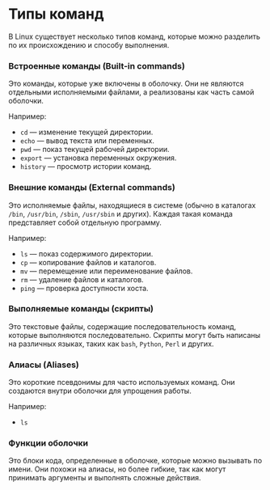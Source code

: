 # Типы команд

В Linux существует несколько типов команд, которые можно разделить по их происхождению и способу выполнения.

### Встроенные команды (Built-in commands)

Это команды, которые уже включены в оболочку. Они не являются отдельными исполняемыми файлами, а реализованы как часть самой оболочки.

Например:

* `cd` — изменение текущей директории.
* `echo` — вывод текста или переменных.
* `pwd` — показ текущей рабочей директории.
* `export` — установка переменных окружения.
* `history` — просмотр истории команд.

### Внешние команды (External commands)

Это исполняемые файлы, находящиеся в системе (обычно в каталогах `/bin`, `/usr/bin`, `/sbin`, `/usr/sbin` и других). Каждая такая команда представляет собой отдельную программу.

Например:

* `ls` — показ содержимого директории.
* `cp` — копирование файлов и каталогов.
* `mv` — перемещение или переименование файлов.
* `rm` — удаление файлов и каталогов.
* `ping` — проверка доступности хоста.

### Выполняемые команды (скрипты)

Это текстовые файлы, содержащие последовательность команд, которые выполняются последовательно. Скрипты могут быть написаны на различных языках, таких как `bash`, `Python`, `Perl` и других.

### Алиасы (Aliases)

Это короткие псевдонимы для часто используемых команд. Они создаются внутри оболочки для упрощения работы.

Например:

* `ls`

### Функции оболочки

Это блоки кода, определенные в оболочке, которые можно вызывать по имени. Они похожи на алиасы, но более гибкие, так как могут принимать аргументы и выполнять сложные действия.
